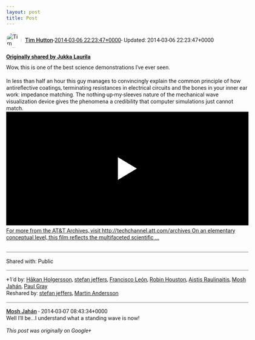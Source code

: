 ```yaml
---
layout: post
title: Post
---
```


<html><head><meta charset="utf-8"><title>Google+ post</title><style>body {font: 11pt Roboto, Arial, sans-serif; max-width: 640px; margin: 24px;}.author-photo {border-radius: 50%; margin-right: 10px; width: 40px;}.author {font-weight: 500;}.main-content {margin: 15px 0 15px;}.post-title {font-weight: bold;}.location {display: block; margin-top: 15px;}.location img {float: left; margin-right: 5px; width: 20px;}.media-link {display: inline-block; max-width: 100%; vertical-align: top;}.media-link p {margin-top: 5px; max-height: 4em; overflow: scroll;}.media {max-height: 100vh; max-width: 100%;}.video-placeholder {background: black; display: flex; height: 300px; max-width: 100%; width: 640px;}.play-icon {border-bottom: 30px solid transparent; border-left: 50px solid white; border-top: 30px solid transparent; color: white; margin: auto;}.album {max-height: 800px; overflow: scroll; width: calc(100vw - 48px);}.album .media-link {margin-right: 5px; max-width: 250px;}.album .media {max-height: 250px;}.link-embed {border-top: 1px solid lightgrey; display: block; margin-top: 20px;}.link-embed img {max-width: 100%;}.inline-link-embed {display: block;}.inline-link-embed img {vertical-align: middle;}.link-title {display: inline-block; font-size: medium; font-weight: 300; padding-left: 1em;}.reshare-attribution {display: block; font-weight: bold; margin-bottom: 10px;}.poll-image {margin-bottom: 5px; max-height: 300px; max-width: 500px;}.poll-choice {align-items: center; display: flex; margin-bottom: 5px; max-width: 500px;}.poll-choice-percentage {background-color: lightblue; height: 100%; left: 0; position: absolute; z-index: -1;}.poll-choice-selected {margin-right: 5px;}.poll-choice-results {border: 1px solid lightgray; border-radius: 5px; display: flex; line-height: 40px; overflow: hidden; padding: 0 8px; position: relative;}.poll-choice-results, .poll-choice-description {flex-grow: 1; margin-right: 10px;}.poll-choice-image {width: 100%;}.poll-choice-image, .poll-choice-image img {max-height: 40px; max-width: 100px;}.poll-choice-votes {max-height: 100px; overflow: auto;}.plus-entity-embed {color: black; display: block; text-decoration: none;}.plus-entity-embed-cover-photo {max-height: 300px; max-width: 100%;}.plus-entity-embed-info {padding: 0 1em 1em;}.plus-entity-embed-info h2 {font-weight: 500; margin: 10px 0;}.plus-entity-embed-info p {font-size: small; margin: 0;}.collection-owner-avatar {border-radius: 50%; border: 2px solid white; height: 40px; margin-top: -22px;}.visibility {padding: 1em 0; border-top: 1px solid grey;}.post-activity {padding: 1em 0; border-top: 1px solid grey;}.comments {border-top: 1px solid gray; padding-top: 1em;}.comment + .comment {margin-top: 1em;}.comment .media-link, .comment .inline-link-embed {margin-top: 5px;}</style></head><body><div style="margin-bottom:1em;"><div style="display:flex; align-items:center"><img class="author-photo" src="https://lh4.googleusercontent.com/-epo4ZZKNqEw/AAAAAAAAAAI/AAAAAAAAVSU/qu3LpcHEnoQ/s64-c/photo.jpg" alt="Tim Hutton"><a href="https://plus.google.com/+TimHutton" target="_blank" class="author">Tim Hutton</a> - <a target="_blank" href="https://plus.google.com/+TimHutton/posts/5hABJurfMsG">2014-03-06 22:23:47+0000</a><span> - Updated: 2014-03-06 22:23:47+0000</span></div><div class="main-content"></div><div><a target="_blank" href="https://plus.google.com/+JukkaLaurila/posts/Cngg1YrSQTz" class="reshare-attribution">Originally shared by Jukka Laurila</a>Wow, this is one of the best science demonstrations I&#39;ve ever seen.<br><br>In less than half an hour this guy manages to convincingly explain the common principle of how antireflective coatings, terminating resistances in electrical circuits and the bones in your inner ear work: impedance matching. The nothing-up-my-sleeves nature of the mechanical wave visualization device gives the phenomena a credibility that computer simulations just cannot match.<a href="http://www.youtube.com/attribution_link?a=Xv6OU2BIt44&amp;u=/watch?v%3DDovunOxlY1k%26feature%3Dshare" target="_blank" class="media-link"><div class="video-placeholder" title="For more from the AT&amp;T Archives, visit http://techchannel.att.com/archives On an elementary conceptual level, this film reflects the multifaceted scientific ..."><span class="play-icon"></span></div><p>For more from the AT&amp;T Archives, visit http://techchannel.att.com/archives On an elementary conceptual level, this film reflects the multifaceted scientific ...</p></a></div></div><div class="visibility">Shared with: Public</div><div class="post-activity"><div class="plus-oners">+1'd by: <a href="https://plus.google.com/+HåkanHolgersson48">Håkan Holgersson</a>, <a href="https://plus.google.com/115958517486719853660">stefan jeffers</a>, <a href="https://plus.google.com/+superoptimo">Francisco León</a>, <a href="https://plus.google.com/+RobinHouston">Robin Houston</a>, <a href="https://plus.google.com/+AistisRaulinaitis">Aistis Raulinaitis</a>, <a href="https://plus.google.com/+MoshJahan">Mosh Jahán</a>, <a href="https://plus.google.com/+PaulGrayUK">Paul Gray</a></div><div class="resharers">Reshared by: <a href="https://plus.google.com/115958517486719853660">stefan jeffers</a>, <a href="https://plus.google.com/+MartinAndersson">Martin Andersson</a></div></div><div class="comments"><div class="comment"><a target="_blank" href="https://plus.google.com/+MoshJahan" class="author">Mosh Jahán</a><span class="time"> - 2014-03-07 08:43:34+0000</span><div class="comment-content">Well I&#39;ll be...I understand what a standing wave is now!</div></div></div></body></html>

<i>This post was originally on Google+</i>